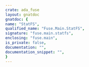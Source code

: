 ```yaml
---
crate: ada_fuse
layout: gnatdoc
gnatdoc: {
name: "StatFS",
qualified_name: "Fuse.Main.StatFS",
signature: "fuse.main.statfs",
enclosing: "fuse.main",
is_private: false,
documentation: "",
documentation_snippet: "",
}
---
```

